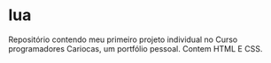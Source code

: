 # lua
Repositório contendo meu primeiro projeto individual no Curso programadores Cariocas, um portfólio pessoal. Contem HTML E CSS.
